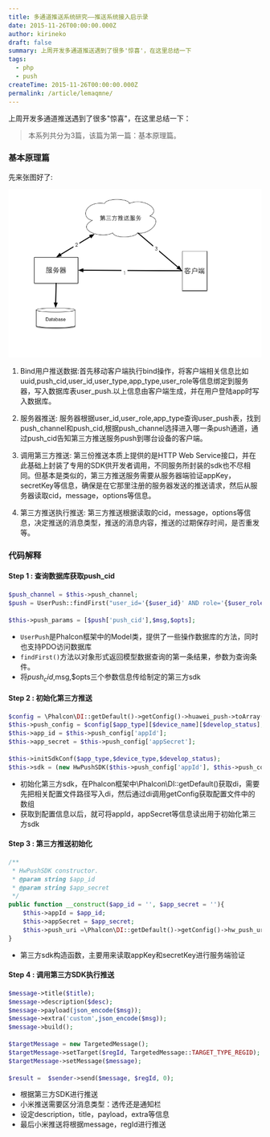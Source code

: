 ```yaml
---
title: 多通道推送系统研究——推送系统接入启示录
date: 2015-11-26T00:00:00.000Z
author: kirineko
draft: false
summary: 上周开发多通道推送遇到了很多'惊喜'，在这里总结一下
tags:
  - php
  - push
createTime: 2015-11-26T00:00:00.000Z
permalink: /article/lemaqmne/
---
```


上周开发多通道推送遇到了很多"惊喜"，在这里总结一下：

>本系列共分为3篇，该篇为第一篇：基本原理篇。

### 基本原理篇

先来张图好了:

![基本原理](/images/in-post/3.bmp)

1. Bind用户推送数据:首先移动客户端执行bind操作，将客户端相关信息比如uuid,push_cid,user_id,user_type,app_type,user_role等信息绑定到服务器，写入数据库表user_push.以上信息由客户端生成，并在用户登陆app时写入数据库。

2. 服务器推送: 服务器根据user_id,user_role,app_type查询user_push表，找到push_channel和push_cid,根据push_channel选择进入哪一条push通道，通过push_cid告知第三方推送服务push到哪台设备的客户端。

3. 调用第三方推送: 第三份推送本质上提供的是HTTP Web Service接口，并在此基础上封装了专用的SDK供开发者调用，不同服务所封装的sdk也不尽相同。但基本是类似的，第三方推送服务需要从服务器端验证appKey，secretKey等信息，确保是在它那里注册的服务器发送的推送请求，然后从服务器读取cid，message，options等信息。

4. 第三方推送执行推送: 第三方推送根据读取的cid，message，options等信息，决定推送的消息类型，推送的消息内容，推送的过期保存时间，是否重发等。

### 代码解释

#### Step 1 : 查询数据库获取push_cid

``` php
$push_channel = $this->push_channel;
$push = UserPush::findFirst("user_id='{$user_id}' AND role='{$user_role}' AND app_type = '{$app_type}' AND push_channel = '{$push_channel}'");

$this->push_params = [$push['push_cid'],$msg,$opts];
```

- `UserPush`是Phalcon框架中的Model类，提供了一些操作数据库的方法，同时也支持PDO访问数据库
- `findFirst()`方法以对象形式返回模型数据查询的第一条结果，参数为查询条件。
- 将$push_cid,$msg,$opts三个参数信息传给制定的第三方sdk

#### Step 2 : 初始化第三方推送

``` php
$config = \Phalcon\DI::getDefault()->getConfig()->huawei_push->toArray();
$this->push_config = $config[$app_type][$device_name][$develop_status];
$this->app_id = $this->push_config['appId'];
$this->app_secret = $this->push_config['appSecret'];

$this->initSdkConf($app_type,$device_type,$develop_status);
$this->sdk = (new HwPushSDK($this->push_config['appId'], $this->push_config['appSecret']));
```

- 初始化第三方sdk，在Phalcon框架中\Phalcon\DI::getDefault()获取di，需要先把相关配置文件路径写入di，然后通过di调用getConfig获取配置文件中的数组
- 获取到配置信息以后，就可将appId，appSecret等信息读出用于初始化第三方sdk

#### Step 3 : 第三方推送初始化

``` php
/**
 * HwPushSDK constructor.
 * @param string $app_id
 * @param string $app_secret
 */
public function __construct($app_id = '', $app_secret = ''){
    $this->appId = $app_id;
    $this->appSecret = $app_secret;
    $this->push_uri =\Phalcon\DI::getDefault()->getConfig()->hw_push_url;
}
```

- 第三方sdk构造函数，主要用来读取appKey和secretKey进行服务端验证

#### Step 4 : 调用第三方SDK执行推送

```php
$message->title($title);
$message->description($desc);
$message->payload(json_encode($msg));
$message->extra('custom',json_encode($msg));
$message->build();

$targetMessage = new TargetedMessage();
$targetMessage->setTarget($regId, TargetedMessage::TARGET_TYPE_REGID);
$targetMessage->setMessage($message);

$result =  $sender->send($message, $regId, 0);
```

- 根据第三方SDK进行推送
- 小米推送需要区分消息类型：透传还是通知栏
- 设定description，title，payload，extra等信息
- 最后小米推送将根据message，regId进行推送
